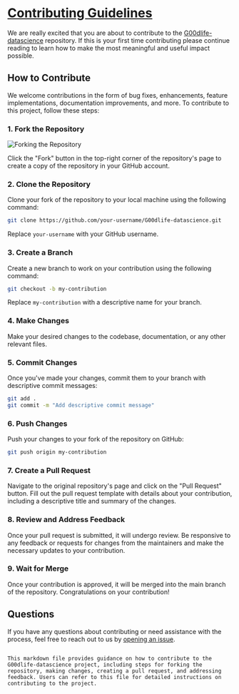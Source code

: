 
# <u>Contributing Guidelines</u>

We are really excited that you are about to contribute to the [G00dlife-datascience](https://github.com/swalehmwadime/G00dlife-datascience) repository. If this is your first time contributing please continue reading to learn how to make the most meaningful and useful impact possible. 

## How to Contribute

We welcome contributions in the form of bug fixes, enhancements, feature implementations, documentation improvements, and more. To contribute to this project, follow these steps:

### 1. Fork the Repository
![Forking the Repository](https://github.com/swalehmwadime/G00dlife-datascience/blob/main/Data%20Analytics/Visualisations/fork1.png)



Click the "Fork" button in the top-right corner of the repository's page to create a copy of the repository in your GitHub account.

### 2. Clone the Repository

Clone your fork of the repository to your local machine using the following command:

```bash
git clone https://github.com/your-username/G00dlife-datascience.git
```

Replace `your-username` with your GitHub username.

### 3. Create a Branch

Create a new branch to work on your contribution using the following command:

```bash
git checkout -b my-contribution
```

Replace `my-contribution` with a descriptive name for your branch.

### 4. Make Changes

Make your desired changes to the codebase, documentation, or any other relevant files.

### 5. Commit Changes

Once you've made your changes, commit them to your branch with descriptive commit messages:

```bash
git add .
git commit -m "Add descriptive commit message"
```

### 6. Push Changes

Push your changes to your fork of the repository on GitHub:

```bash
git push origin my-contribution
```

### 7. Create a Pull Request

Navigate to the original repository's page and click on the "Pull Request" button. Fill out the pull request template with details about your contribution, including a descriptive title and summary of the changes.

### 8. Review and Address Feedback

Once your pull request is submitted, it will undergo review. Be responsive to any feedback or requests for changes from the maintainers and make the necessary updates to your contribution.

### 9. Wait for Merge

Once your contribution is approved, it will be merged into the main branch of the repository. Congratulations on your contribution!


## Questions

If you have any questions about contributing or need assistance with the process, feel free to reach out to us by [opening an issue](https://github.com/swalehmwadime/G00dlife-datascience/issues).
```

This markdown file provides guidance on how to contribute to the G00dlife-datascience project, including steps for forking the repository, making changes, creating a pull request, and addressing feedback. Users can refer to this file for detailed instructions on contributing to the project.
